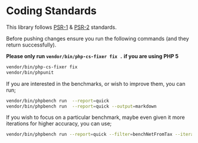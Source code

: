 # Coding Standards

This library follows [PSR-1](https://www.php-fig.org/psr/psr-1/) & [PSR-2](https://www.php-fig.org/psr/psr-2/) standards.

Before pushing changes ensure you run the following commands (and they return successfully).

**Please only run `vendor/bin/php-cs-fixer fix .` if you are using PHP 5**

```bash
vendor/bin/php-cs-fixer fix
vendor/bin/phpunit
```

If you are interested in the benchmarks, or wish to improve them, you can run;

```bash
vendor/bin/phpbench run  --report=quick
vendor/bin/phpbench run  --report=quick --output=markdown
```

If you wish to focus on a particular benchmark, maybe even given it more iterations for higher accuracy, you can use;

```bash
vendor/bin/phpbench run --report=quick --filter=benchNetFromTax --iterations=50 --revs=50000
```